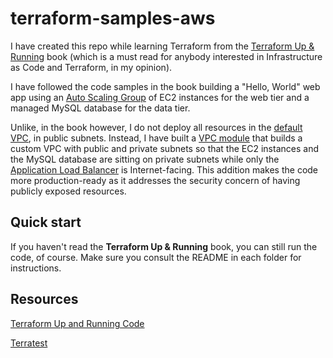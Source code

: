 # terraform-samples-aws
I have created this repo while learning Terraform from the [Terraform Up & Running](https://www.terraformupandrunning.com/) book (which is a must read for anybody interested in Infrastructure as Code and Terraform, in my opinion). 

I have followed the code samples in the book building a "Hello, World" web app using an [Auto Scaling Group](https://docs.aws.amazon.com/autoscaling/ec2/userguide/what-is-amazon-ec2-auto-scaling.html) of EC2 instances for the web tier and a managed MySQL database for the data tier. 

Unlike, in the book however, I do not deploy all resources in the [default VPC](https://docs.aws.amazon.com/vpc/latest/userguide/default-vpc.html), in public subnets. Instead, I have built a [VPC module](/modules/networking/vpc) that builds a custom VPC with public and private subnets so that the EC2 instances and the MySQL database are sitting on private subnets while only the [Application Load Balancer](https://docs.aws.amazon.com/elasticloadbalancing/latest/application/introduction.html) is Internet-facing. This addition makes the code more production-ready as it addresses the security concern of having publicly exposed resources.

## Quick start

If you haven't read the **Terraform Up & Running** book, you can still run the code, of course. Make sure you consult the README in each folder for instructions.

## Resources
[Terraform Up and Running Code](https://github.com/brikis98/terraform-up-and-running-code)

[Terratest](https://github.com/gruntwork-io/terratest)